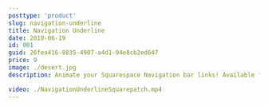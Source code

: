 ```yaml
---
posttype: 'product'
slug: navigation-underline
title: Navigation Underline
date: 2019-06-19
id: 001
guid: 26fea416-8835-4907-a4d1-94e8cb2ed647
price: 9
image: ./desert.jpg
description: Animate your Squarespace Navigation bar links! Available for both Squarespace 7.0 & 7.1 official templates.

video: ./NavigationUnderlineSquarepatch.mp4
---
```

